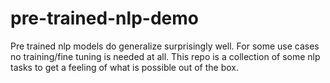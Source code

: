 # pre-trained-nlp-demo

Pre trained nlp models do generalize surprisingly well. For some use cases no training/fine tuning is needed at all.
This repo is a collection of some nlp tasks to get a feeling of what is possible out of the box.